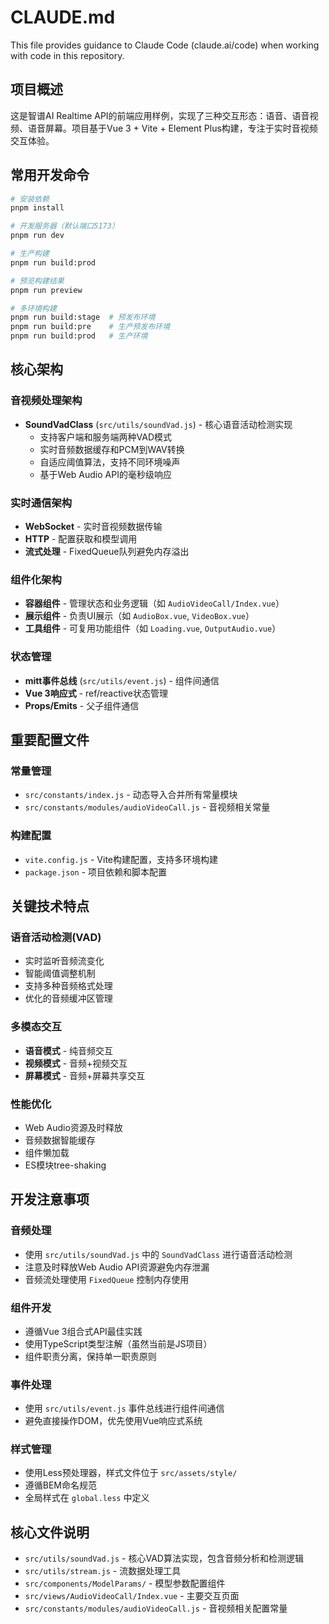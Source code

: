 # CLAUDE.md

This file provides guidance to Claude Code (claude.ai/code) when working with code in this repository.

## 项目概述

这是智谱AI Realtime API的前端应用样例，实现了三种交互形态：语音、语音视频、语音屏幕。项目基于Vue 3 + Vite + Element Plus构建，专注于实时音视频交互体验。

## 常用开发命令

```bash
# 安装依赖
pnpm install

# 开发服务器（默认端口5173）
pnpm run dev

# 生产构建
pnpm run build:prod

# 预览构建结果
pnpm run preview

# 多环境构建
pnpm run build:stage  # 预发布环境
pnpm run build:pre    # 生产预发布环境
pnpm run build:prod   # 生产环境
```

## 核心架构

### 音视频处理架构
- **SoundVadClass** (`src/utils/soundVad.js`) - 核心语音活动检测实现
  - 支持客户端和服务端两种VAD模式
  - 实时音频数据缓存和PCM到WAV转换
  - 自适应阈值算法，支持不同环境噪声
  - 基于Web Audio API的毫秒级响应

### 实时通信架构
- **WebSocket** - 实时音视频数据传输
- **HTTP** - 配置获取和模型调用
- **流式处理** - FixedQueue队列避免内存溢出

### 组件化架构
- **容器组件** - 管理状态和业务逻辑（如 `AudioVideoCall/Index.vue`）
- **展示组件** - 负责UI展示（如 `AudioBox.vue`, `VideoBox.vue`）
- **工具组件** - 可复用功能组件（如 `Loading.vue`, `OutputAudio.vue`）

### 状态管理
- **mitt事件总线** (`src/utils/event.js`) - 组件间通信
- **Vue 3响应式** - ref/reactive状态管理
- **Props/Emits** - 父子组件通信

## 重要配置文件

### 常量管理
- `src/constants/index.js` - 动态导入合并所有常量模块
- `src/constants/modules/audioVideoCall.js` - 音视频相关常量

### 构建配置
- `vite.config.js` - Vite构建配置，支持多环境构建
- `package.json` - 项目依赖和脚本配置

## 关键技术特点

### 语音活动检测(VAD)
- 实时监听音频流变化
- 智能阈值调整机制
- 支持多种音频格式处理
- 优化的音频缓冲区管理

### 多模态交互
- **语音模式** - 纯音频交互
- **视频模式** - 音频+视频交互
- **屏幕模式** - 音频+屏幕共享交互

### 性能优化
- Web Audio资源及时释放
- 音频数据智能缓存
- 组件懒加载
- ES模块tree-shaking

## 开发注意事项

### 音频处理
- 使用 `src/utils/soundVad.js` 中的 `SoundVadClass` 进行语音活动检测
- 注意及时释放Web Audio API资源避免内存泄漏
- 音频流处理使用 `FixedQueue` 控制内存使用

### 组件开发
- 遵循Vue 3组合式API最佳实践
- 使用TypeScript类型注解（虽然当前是JS项目）
- 组件职责分离，保持单一职责原则

### 事件处理
- 使用 `src/utils/event.js` 事件总线进行组件间通信
- 避免直接操作DOM，优先使用Vue响应式系统

### 样式管理
- 使用Less预处理器，样式文件位于 `src/assets/style/`
- 遵循BEM命名规范
- 全局样式在 `global.less` 中定义

## 核心文件说明

- `src/utils/soundVad.js` - 核心VAD算法实现，包含音频分析和检测逻辑
- `src/utils/stream.js` - 流数据处理工具
- `src/components/ModelParams/` - 模型参数配置组件
- `src/views/AudioVideoCall/Index.vue` - 主要交互页面
- `src/constants/modules/audioVideoCall.js` - 音视频相关配置常量